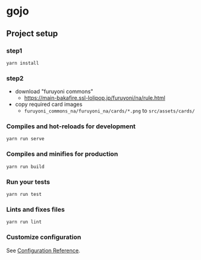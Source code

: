 # gojo

## Project setup
### step1
```
yarn install
```

### step2
- download "furuyoni commons"
  - https://main-bakafire.ssl-lolipop.jp/furuyoni/na/rule.html
- copy required card images
  - `furuyoni_commons_na/furuyoni_na/cards/*.png` to `src/assets/cards/`

### Compiles and hot-reloads for development
```
yarn run serve
```

### Compiles and minifies for production
```
yarn run build
```

### Run your tests
```
yarn run test
```

### Lints and fixes files
```
yarn run lint
```

### Customize configuration
See [Configuration Reference](https://cli.vuejs.org/config/).

